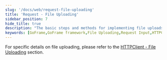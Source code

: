 ```yaml
---
slug: '/docs/web/request-file-uploading'
title: 'Request - File Uploading'
sidebar_position: 7
hide_title: true
description: "The basic steps and methods for implementing file uploads in the GoFrame framework. With the information provided in the HTTPClient section, developers can gain a deeper understanding and mastery of how to handle file upload requests in applications to ensure effective management of file data in practical applications."
keywords: [GoFrame,GoFrame framework,File Uploading,Request Input,HTTPClient,Upload Steps,Request Handling,Development Process,Functional Modules,Documentation]
---
```


For specific details on file uploading, please refer to the [HTTPClient - File Uploading](../HTTPClient/HTTPClient-文件上传.md) section.